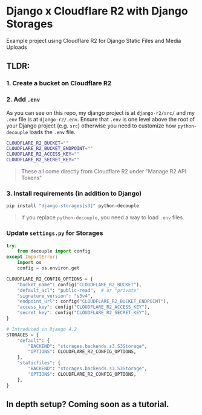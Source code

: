 # Django x Cloudflare R2 with Django Storages
Example project using Cloudflare R2 for Django Static Files and Media Uploads


## TLDR:


### 1. Create a bucket on Cloudflare R2



### 2. Add `.env`
As you can see on this repo, my django project is at `django-r2/src/` and my `.env` file is at `django-r2/.env`. Ensure that `.env` is one level above the root of your Django project (e.g. `src`) otherwise you need to customize how `python-decouple` loads the `.env` file.

```bash
CLOUDFLARE_R2_BUCKET=""
CLOUDFLARE_R2_BUCKET_ENDPOINT=""
CLOUDFLARE_R2_ACCESS_KEY=""
CLOUDFLARE_R2_SECRET_KEY=""
```
> These all come directly from Cloudflare R2 under "Manage R2 API Tokens"

### 3. Install requirements (in addition to Django)
```bash
pip install "django-storages[s3]" python-decouple
```
> If you replace `python-decouple`, you need a way to load `.env` files.


### Update `settings.py` for Storages

```python
try:
    from decouple import config
except ImportError:
    import os
    config = os.environ.get

CLOUDFLARE_R2_CONFIG_OPTIONS = {
    "bucket_name": config("CLOUDFLARE_R2_BUCKET"),
    "default_acl": "public-read",  # or "private"
    "signature_version": "s3v4",
    "endpoint_url": config("CLOUDFLARE_R2_BUCKET_ENDPOINT"),
    "access_key": config("CLOUDFLARE_R2_ACCESS_KEY"),
    "secret_key": config("CLOUDFLARE_R2_SECRET_KEY"),
}

# Introduced in Django 4.2
STORAGES = {
    "default": {
        "BACKEND": "storages.backends.s3.S3Storage",
        "OPTIONS": CLOUDFLARE_R2_CONFIG_OPTIONS,
    },
    "staticfiles": {
        "BACKEND": "storages.backends.s3.S3Storage",
        "OPTIONS": CLOUDFLARE_R2_CONFIG_OPTIONS,
    },
}
```

## In depth setup? Coming soon as a tutorial.
